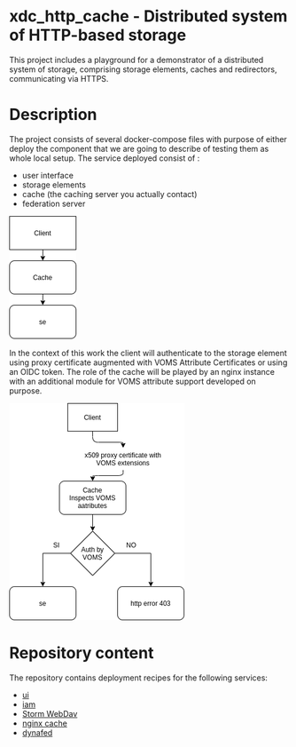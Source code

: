 # xdc_http_cache - Distributed system of HTTP-based storage

This project includes a playground for a demonstrator of a distributed system of storage, comprising storage elements, caches and redirectors, communicating via HTTPS.



# Description

The project consists of several docker-compose files with purpose of either deploy the component that we are going to describe of testing them as whole local setup.
The service deployed consist of :
  - user interface
  - storage elements
  - cache (the caching server you actually contact)
  - federation server

![Simple Cache](/images/Simple_Cache.png)

In the context of this work the client will authenticate to the storage element using proxy certificate augmented with VOMS Attribute Certificates or using an OIDC token. The role of the cache will be played by an nginx instance with an additional module for VOMS attribute support developed on purpose.

![Simple Cache](/images/Simple_Cache_VOMS_Enabled.png )

# Repository content
The repository contains deployment recipes for the following services:

* [ui](ui/README.md)
* [iam](iam/README.md)
* [Storm WebDav](storage/storage-webdav/README.md)
* [nginx cache](storage/cache/README.md)
* [dynafed](dynafed/README.md)




